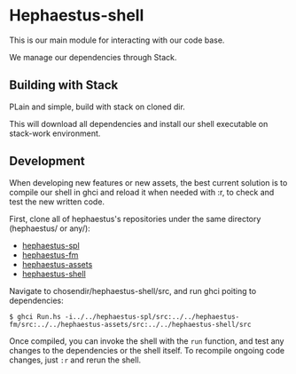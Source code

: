 # Hephaestus-shell

This is our main module for interacting with our code base. 

We manage our dependencies through Stack.



## Building with Stack

PLain and simple, build with stack on cloned dir.

This will download all dependencies and install our shell executable on stack-work environment.



## Development

When developing new features or new assets, the best current solution is to compile our shell in ghci and reload it when needed with :r, to check and test the new written code.

First, clone all of hephaestus's repositories under the same directory (hephaestus/ or any/):

- [hephaestus-spl](https://github.com/hephaestus-ng/hephaestus-spl)
- [hephaestus-fm](https://github.com/hephaestus-ng/hephaestus-fm)
- [hephaestus-assets](https://github.com/hephaestus-ng/hephaestus-assets)
- [hephaestus-shell](https://github.com/hephaestus-ng/hephaestus-shell)


Navigate to chosendir/hephaestus-shell/src, and run ghci poiting to dependencies:

```
$ ghci Run.hs -i../../hephaestus-spl/src:../../hephaestus-fm/src:../../hephaestus-assets/src:../../hephaestus-shell/src
```

Once compiled, you can invoke the shell with the `run` function, and test any changes to the dependencies or the shell itself. To recompile ongoing code changes, just `:r` and rerun the shell.




